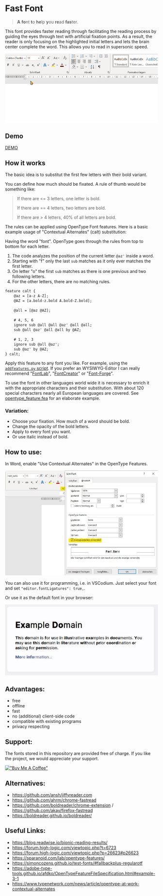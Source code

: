 # Fast Font

> **A** **fo**nt **t**o **he**lp **y**ou **re**ad **fas**ter.

This font provides faster reading through facilitating the reading process by guiding the eyes through text with artificial fixation points. As a result, the reader is only focusing on the highlighted initial letters and lets the brain center complete the word. This allows you to read in supersonic speed.

![Demo GIF](Fast-Font.gif)

## Demo

[DEMO](https://Born2Root.github.io/Fast-Font)

## How it works

The basic idea is to substitut the first few letters with their bold variant.

You can define how much should be fixated. A rule of thumb would be something like:

> If there are <= 3 letters, one letter is bold.
>
> If there are == 4 letters, two letters are bold.
>
> If there are > 4 letters, 40% of all letters are bold.

The rules can be applied using OpenType Font features.
Here is a basic example usage of "Contextual Alternates" (calt) substitution:

Having the word "font". OpenType goes through the rules from top to bottom for each letter.

1. The code analyzes the position of the current letter `@az'` inside a word.
1. Starting with "f" only the last `sub` matches as it only ever matches the first letter.
1. On letter "o" the first `sub` matches as there is one previous and two following letters.
1. For the other letters, there are no matching rules.

```fea
feature calt {
    @az = [a-z A-Z];
    @AZ = [a.bold-z.bold A.bold-Z.bold];

    @all = [@az @AZ];

    # 4, 5, 6
    ignore sub @all @all @az' @all @all;
    sub @all @az' @all @all by @AZ;

    # 1, 2, 3
    ignore sub @all @az';
    sub @az' by @AZ;
} calt;
```

Apply this feature to any font you like. For example, using the [`addfeatures.py` script](https://github.com/simoncozens/test-fonts/blob/master/addfeatures.py).
If you prefer an WYSIWYG-Editor I can really recommend "[FontLab](https://www.fontlab.com/)", "[FontCreator](https://www.high-logic.com/font-editor/fontcreator)" or "[Font-Forge](https://fontforge.org/)". 

To use the font in other languages world wide it is necessary to enrich it with the appropriate characters and their substitution.
With about 120 special characters nearly all European languages are covered.
See [opentype_feature.fea](opentype_feature.fea) for an elaborate example.

### Variation:

-   Choose your fixation. How much of a word should be bold.
-   Change the opacity of the bold letters.
-   Apply to every font you want.
-   Or use italic instead of bold.

## How to use:

In Word, enable "Use Contextual Alternates" in the OpenType Features.

![M$ Word](word.jpg)

You can also use it for programming, i.e. in VSCodium.
Just select your font and set `"editor.fontLigatures": true,`.

Or use it as the default font in your browser:

![Example.com with new sans-serif font](browser.jpg)

## Advantages:

-   free
-   offline
-   fast
-   no (additional) client-side code
-   compatible with existing programs
-   privacy respecting


## Support:

The fonts stored in this repository are provided free of charge.
If you like the project, we would appreciate your support.

[!["Buy Me A Coffee"](https://www.buymeacoffee.com/assets/img/custom_images/orange_img.png)](https://www.buymeacoffee.com/born2root)


## Alternatives:

-   https://github.com/ansh/jiffyreader.com
-   https://github.com/ahrm/chrome-fastread
-   https://github.com/boldreader/chrome-extension / https://github.com/akay/firefox-fastread
-   https://boldreader.github.io/boldreader/

## Useful Links:

-   https://blog.readwise.io/bionic-reading-results/
-   https://forum.high-logic.com/viewtopic.php?t=6723
-   https://forum.high-logic.com/viewtopic.php?p=26623#p26623
-   https://sparanoid.com/lab/opentype-features/
-   https://simoncozens.github.io/test-fonts/#fallbackplus-regularotf
-   https://adobe-type-tools.github.io/afdko/OpenTypeFeatureFileSpecification.html#example-3-1
-   https://www.typenetwork.com/news/article/opentype-at-work-contextual-alternates

